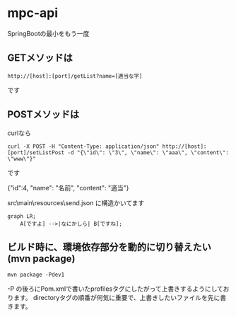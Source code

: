 # mpc-api
SpringBootの最小をもう一度
## GETメソッドは
```
http://[host]:[port]/getList?name=[適当な字]
```
です
## POSTメソッドは
curlなら
```
curl -X POST -H "Content-Type: application/json" http://[host]:[port]/setListPost -d "{\"id\": \"3\", \"name\": \"aaa\", \"content\": \"www\"}"
```
です

{"id":4, "name": "名前", "content": "適当"}

src\main\resources\send.json に構造かいてます

```mermaid
graph LR;
    A[ですよ] -->|なにかしら| B[ですね];
```

## ビルド時に、環境依存部分を動的に切り替えたい (mvn package)

```mvn package -Pdev1```

-P の後ろにPom.xmlで書いたprofilesタグにしたがって上書きするようにしております。
directoryタグの順番が何気に重要で、上書きしたいファイルを先に書きます。